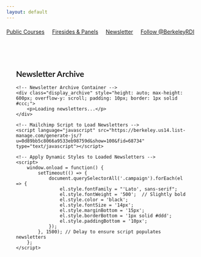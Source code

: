```yaml
---
layout: default
---
```


<!-- Top Navigation Links -->
<div style="color: black; width: 100%; height: auto; margin-top: 20px; display: flex; justify-content: start; gap: 20px;">
    <a href="/publicCourses" class="nav-url">
        Public Courses
    </a>
    <a href="/firesides" class="nav-url">
        Firesides & Panels
    </a>
    <a href="/newsletter" class="nav-url" style="text-decoration: underline;">
        Newsletter
    </a>
    <a href="https://twitter.com/BerkeleyRDI?ref_src=twsrc%5Etfw" class="twitter-follow-button" data-show-count="false">Follow @BerkeleyRDI</a>
    <script async src="https://platform.twitter.com/widgets.js" charset="utf-8"></script>
</div>

<!-- Main Content Area -->
<div style="font-size: 14px; font-family: 'Lato', sans-serif; font-weight: 400; width: 90%; margin: 40px auto; padding: 20px; max-width: 1000px;">
    <h2>Newsletter Archive</h2>
    
    <!-- Newsletter Archive Container -->
    <div class="display_archive" style="height: auto; max-height: 600px; overflow-y: scroll; padding: 10px; border: 1px solid #ccc;">
        <p>Loading newsletters...</p>
    </div>

    <!-- Mailchimp Script to Load Newsletters -->
    <script language="javascript" src="https://berkeley.us14.list-manage.com/generate-js/?u=0d89bb5c8066a9533eb98759d&show=100&fid=68734" type="text/javascript"></script>

    <!-- Apply Dynamic Styles to Loaded Newsletters -->
    <script>
        window.onload = function() {
            setTimeout(() => {
                document.querySelectorAll('.campaign').forEach(el => {
                    el.style.fontFamily = "'Lato', sans-serif";
                    el.style.fontWeight = '500';  // Slightly bold
                    el.style.color = 'black';  
                    el.style.fontSize = '14px'; 
                    el.style.marginBottom = '15px'; 
                    el.style.borderBottom = '1px solid #ddd'; 
                    el.style.paddingBottom = '10px';
                });
            }, 1500); // Delay to ensure script populates newsletters
        };
    </script>
</div>
